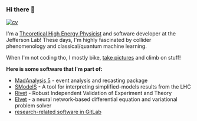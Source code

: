 ### Hi there 👋

[![cv](https://img.shields.io/static/v1?style=plastic&label=CV&message=jackaraz.github.io&color=blue)](https://jackaraz.github.io)

I'm a [Theoretical High Energy Physicist](https://inspirehep.net/authors/1599325) and software developer at the Jefferson Lab! These days, I'm highly fascinated by collider phenomenology and classical/quantum machine learning.

When I'm not coding tho, I mostly bike, [take pictures](https://www.instagram.com/jackaraz/) and climb on stuff!

**Here is some software that I'm part of:**
- [MadAnalysis 5](http://madanalysis.irmp.ucl.ac.be) - event analysis and recasting package
- [SModelS](https://github.com/SModelS) - A tool for interpreting simplified-models results from the LHC
- [Rivet](https://gitlab.com/hepcedar/rivet) - Robust Independent Validation of Experiment and Theory
- [Elvet](https://gitlab.com/elvet/elvet) - a neural network-based differential equation and variational problem solver
- [research-related software in GitLab](https://gitlab.com/jackaraz)
